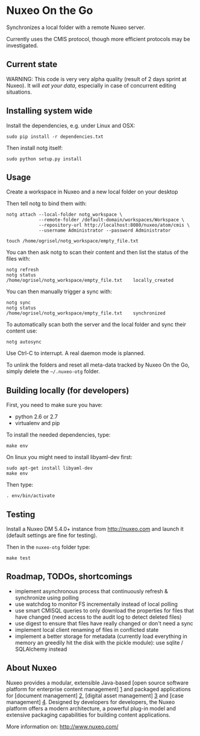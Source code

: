 # Nuxeo On the Go

Synchronizes a local folder with a remote Nuxeo server.

Currently uses the CMIS protocol, though more efficient protocols may be
investigated.


## Current state

WARNING: This code is very very alpha quality (result of 2 days sprint
at Nuxeo). It will *eat your data*, especially in case of concurrent
editing situations.


## Installing system wide

Install the dependencies, e.g. under Linux and OSX:

    sudo pip install -r dependencies.txt

Then install notg itself:

    sudo python setup.py install


## Usage

Create a workspace in Nuxeo and a new local folder on your desktop

Then tell notg to bind them with:

    notg attach --local-folder notg_workspace \
                --remote-folder /default-domain/workspaces/Workspace \
                --repository-url http://localhost:8080/nuxeo/atom/cmis \
                --username Administrator --password Administrator

    touch /home/ogrisel/notg_workspace/empty_file.txt

You can then ask notg to scan their content and then list the status of the
files with:

    notg refresh
    notg status
    /home/ogrisel/notg_workspace/empty_file.txt    locally_created

You can then manually trigger a sync with:

    notg sync
    notg status
    /home/ogrisel/notg_workspace/empty_file.txt    synchronized

To automatically scan both the server and the local folder and sync their
content use:

    notg autosync

Use Ctrl-C to interrupt. A real daemon mode is planned.

To unlink the folders and reset all meta-data tracked by Nuxeo On the Go,
simply delete the `~/.nuxeo-otg` folder.


## Building locally (for developers)

First, you need to make sure you have:

- python 2.6 or 2.7
- virtualenv and pip

To install the needed dependencies, type:

    make env

On linux you might need to install libyaml-dev first:

    sudo apt-get install libyaml-dev
    make env

Then type:

    . env/bin/activate


## Testing

Install a Nuxeo DM 5.4.0+ instance from http://nuxeo.com and launch it (default
settings are fine for testing).

Then in the `nuxeo-otg` folder type:

    make test


## Roadmap, TODOs, shortcomings

- implement asynchronous process that continuously refresh & synchronize using polling
- use watchdog to monitor FS incrementally instead of local polling
- use smart CMISQL queries to only download the properties for files that have
  changed (need access to the audit log to detect deleted files)
- use digest to ensure that files have really changed or don't need a sync
- implement local client renaming of files in conflicted state
- implement a better storage for metadata (currently load everything in memory
  an greedily hit the disk with the pickle module): use sqlite / SQLAlchemy
  instead


## About Nuxeo

Nuxeo provides a modular, extensible Java-based [open source software platform for enterprise content management] [1] and packaged applications for [document management] [2], [digital asset management] [3] and [case management] [4]. Designed by developers for developers, the Nuxeo platform offers a modern architecture, a powerful plug-in model and extensive packaging capabilities for building content applications.

[1]: http://www.nuxeo.com/en/products/ep
[2]: http://www.nuxeo.com/en/products/document-management
[3]: http://www.nuxeo.com/en/products/dam
[4]: http://www.nuxeo.com/en/products/case-management

More information on: <http://www.nuxeo.com/>
